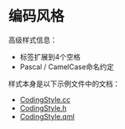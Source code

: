 # 编码风格

高级样式信息：

- 标签扩展到4个空格
- Pascal / CamelCase命名约定

样式本身是以下示例文件中的文档：

- [CodingStyle.cc](https://github.com/mavlink/qgroundcontrol/blob/master/CodingStyle.cc)
- [CodingStyle.h](https://github.com/mavlink/qgroundcontrol/blob/master/CodingStyle.h)
- [CodingStyle.qml](https://github.com/mavlink/qgroundcontrol/blob/master/CodingStyle.qml)
